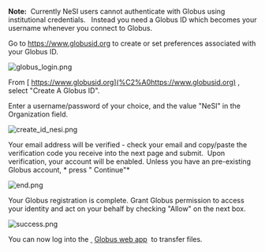 **Note:**  Currently NeSI users cannot authenticate with Globus using
institutional credentials.   Instead you need a Globus ID which becomes
your username whenever you connect to Globus.  

Go to
<a href="https://www.globusid.org/" class="external-link">https://www.globusid.org</a>
to create or set preferences associated with your Globus ID.

![globus\_login.png](mkdocs/includes/images/globus_login.png)

From [ https://www.globusid.org](%C2%A0https://www.globusid.org) ,
select "Create A Globus ID".

Enter a username/password of your choice, and the value "NeSI" in the
Organization field.

![create\_id\_nesi.png](mkdocs/includes/images/create_id_nesi.png) 

Your email address will be verified - check your email and copy/paste
the verification code you receive into the next page and submit.  Upon
verification, your account will be enabled. Unless you have an
pre-existing Globus account, * press "<span class="wysiwyg-color-blue">
Continue"</span>*

![end.png](mkdocs/includes/images/end.png)

Your Globus registration is complete. Grant Globus permission to access
your identity and act on your behalf by checking "Allow" on the next
box.

![success.png](mkdocs/includes/images/success.png)

You can now log into the
<a href="https://www.globus.org/" class="external-link"> </a>
<a href="https://www.globus.org/app/transfer" class="external-link">Globus web app</a>
 to transfer files.
